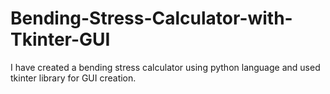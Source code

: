 # Bending-Stress-Calculator-with-Tkinter-GUI
I have created a bending stress calculator using python language and used tkinter library for GUI creation.
